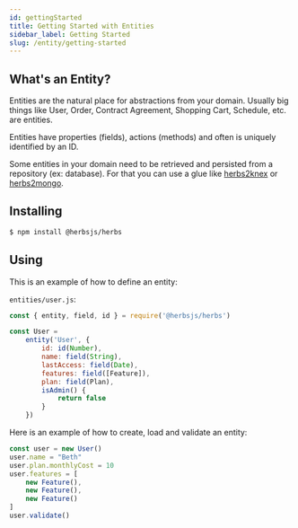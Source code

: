 ```yaml
---
id: gettingStarted
title: Getting Started with Entities
sidebar_label: Getting Started
slug: /entity/getting-started
---
```


## What's an Entity?

Entities are the natural place for abstractions from your domain. Usually big things like User, Order, Contract Agreement, Shopping Cart, Schedule, etc. are entities. 

Entities have properties (fields), actions (methods) and often is uniquely identified by an ID.

Some entities in your domain need to be retrieved and persisted from a repository (ex: database). For that you can use a glue like [herbs2knex](/docs/glues/Herbs2knex) or [herbs2mongo](/docs/glues/Herbs2mongo).

## Installing

```bash
$ npm install @herbsjs/herbs
```

## Using

This is an example of how to define an entity:

`entities/user.js`:

```javascript
const { entity, field, id } = require('@herbsjs/herbs')

const User = 
    entity('User', {
        id: id(Number),
        name: field(String),
        lastAccess: field(Date),
        features: field([Feature]),
        plan: field(Plan),
        isAdmin() {
            return false
        }
    })
```

Here is an example of how to create, load and validate an entity:

```javascript
const user = new User()
user.name = "Beth"
user.plan.monthlyCost = 10
user.features = [ 
    new Feature(),
    new Feature(),
    new Feature()
]
user.validate()
```